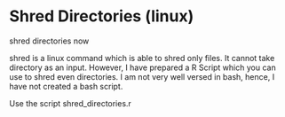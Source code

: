 # Shred Directories (linux)
shred directories now

shred is a linux command which is able to shred only files. It cannot take directory as an input. However, I have prepared a R Script which you can use to shred even directories. I am not very well versed in bash, hence, I have not created a bash script. 

Use the script shred_directories.r
